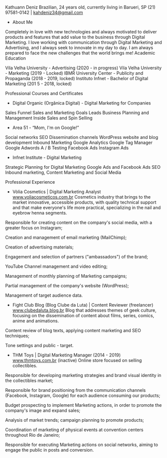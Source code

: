 Kathuann Deniz
Brazilian, 24 years old, currently living in Barueri, SP
(21) 97581-0142 | kahdeniz34@gmail.com

- About Me

Completely in love with new technologies and always motivated to deliver products and features that add value to the business through Digital Marketing.
I love working with communication through Digital Marketing and Advertising, and I always seek to innovate in my day to day. I am always prepared to face the new challenges that the world brings me!
Academic Education

Vila Velha University - Advertising (2020 - in progress)
Vila Velha University - Marketing (2019 - Locked)
IBMR University Center - Publicity and Propaganda (2018 - 2019, locked)
Instituto Infnet - Bachelor of Digital Marketing (201 5 - 2018, locked)

Professional Courses and Certificates

- Digital Organic (Orgânica Digital) - Digital Marketing for Companies

Sales Funnel
Sales and Marketing Goals
Leads
Business Planning and Management
Inside Sales and Spin Selling

- Area 51 - “Mom, I'm on Google!”

Social networks
SEO
Dissemination channels
WordPress website and blog development
Inbound Marketing
Google Analytics
Google Tag Manager
Google Adwords
A / B Testing
Facebook Ads
Instagram Ads
 
- Infnet Institute - Digital Marketing

Strategic Planning for Digital Marketing
Google Ads and Facebook Ads
SEO
Inbound marketing, Content Marketing and Social Media
 
Professional Experience

- Vòlia Cosmetics | Digital Marketing Analyst www.voliacosmeticos.com.br
Cosmetics industry that brings to the market innovative, accessible products, with quality technical support and that make everyone's life more practical, specializing in the nail and eyebrow henna segments.

Responsible for creating content on the company's social media, with a greater focus on Instagram;

Creation and management of email marketing (MailChimp);

Creation of advertising materials;

Engagement and selection of partners ("ambassadors") of the brand;

YouTube Channel management and video editing;

Management of monthly planning of Marketing campaigns;

Partial management of the company's website (WordPress);

Management of target audience data.

- Fight Club Blog (Blog Clube da Luta) | Content Reviewer (freelancer) www.clubedaluta.blog.br
Blog that addresses themes of geek culture, focusing on the dissemination of content about films, series, comics, anime and animations.

Content review of blog texts, applying content marketing and SEO techniques;

Tone settings and public - target.

- THM Toys | Digital Marketing Manager (2014 - 2019) www.thmtoys.com.br (inactive)
Online store focused on selling collectibles.

Responsible for developing marketing strategies and brand visual identity in the collectibles market;

Responsible for brand positioning from the communication channels (Facebook, Instagram, Google) for each audience consuming our products;

Budget prospecting to implement Marketing actions, in order to promote the company's image and expand sales;

Analysis of market trends;
campaign planning to promote products;

Coordination of marketing of physical events at convention centers throughout Rio de Janeiro;

Responsible for executing Marketing actions on social networks, aiming to engage the public in posts and conversion.
